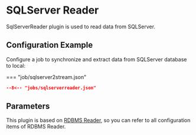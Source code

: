 # SQLServer Reader

SqlServerReader plugin is used to read data from SQLServer.

## Configuration Example

Configure a job to synchronize and extract data from SQLServer database to local:

=== "job/sqlserver2stream.json"

  ```json
  --8<-- "jobs/sqlserverreader.json"
  ```

## Parameters

This plugin is based on [RDBMS Reader](../rdbmsreader), so you can refer to all configuration items of RDBMS Reader.
